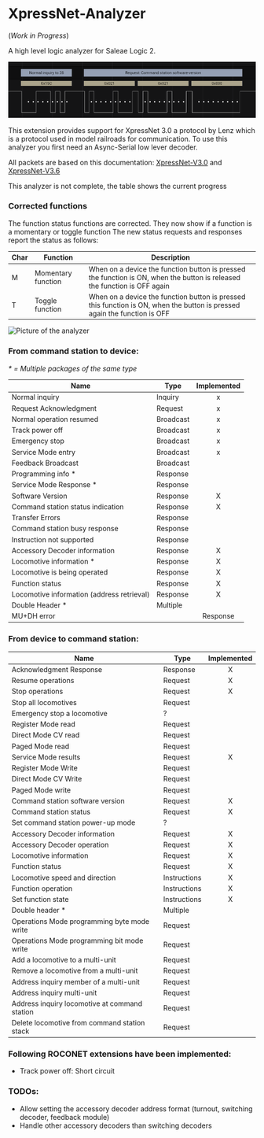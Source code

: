   # XpressNet-Analyzer

(_Work in Progress_)

A high level logic analyzer for Saleae Logic 2.

![Picture of the analyzer](https://raw.githubusercontent.com/SE7-KN8/XpressNet-Analyzer/master/.github/img.png)

This extension provides support for XpressNet 3.0 a protocol by Lenz which is a protocol used in model railroads for communication.
To use this analyzer you first need an Async-Serial low lever decoder.

All packets are based on this documentation: [XpressNet-V3.0](https://wiki.rocrail.net/lib/exe/fetch.php?media=xpressnet:xpressnet-v2.pdf) and [XpressNet-V3.6](https://wiki.rocrail.net/lib/exe/fetch.php?media=xpressnet:xpressnet-lan-usb-23151-v1.pdf)

This analyzer is not complete, the table shows the current progress

### Corrected functions
The function status functions are corrected. They now show if a function is a momentary or toggle function
The new status requests and responses report the status as follows:

|Char|Function|Description|
|----|--------|-----------|
|M|Momentary function|When on a device the function button is pressed the function is ON, when the button is released the function is OFF again|
|T|Toggle function|When on a device the function button is pressed this function is ON, when the button is pressed again the function is OFF|

![Picture of the analyzer](https://raw.githubusercontent.com/SE7-KN8/XpressNet-Analyzer/master/.github/setfunctionstatus.png)

### From command station to device:
_* = Multiple packages of the same type_

|Name|Type|Implemented|
|----|----|:---------:|
|Normal inquiry|Inquiry|x|
|Request Acknowledgment|Request|x|
|Normal operation resumed|Broadcast|x|
|Track power off|Broadcast|x|
|Emergency stop|Broadcast|x|
|Service Mode entry|Broadcast|x|
|Feedback Broadcast|Broadcast||
|Programming info *|Response||
|Service Mode Response *|Response||
|Software Version|Response|X|
|Command station status indication|Response|X|
|Transfer Errors|Response||
|Command station busy response|Response||
|Instruction not supported|Response||
|Accessory Decoder information|Response|X|
|Locomotive information *|Response|X|
|Locomotive is being operated|Response|X|
|Function status|Response|X|
|Locomotive information (address retrieval)|Response|X|
|Double Header *|Multiple||
|MU+DH error||Response||



### From device to command station:
|Name|Type|Implemented|
|----|----|:---------:|
|Acknowledgment Response|Response|X|
|Resume operations|Request|X|
|Stop operations|Request|X|
|Stop all locomotives|Request||
|Emergency stop a locomotive|?||
|Register Mode read|Request||
|Direct Mode CV read|Request||
|Paged Mode read|Request||
|Service Mode results|Request|X|
|Register Mode Write|Request||
|Direct Mode CV Write|Request||
|Paged Mode write|Request||
|Command station software version|Request|X|
|Command station status|Request|X|
|Set command station power-up mode|?||
|Accessory Decoder information|Request|X|
|Accessory Decoder operation|Request|X|
|Locomotive information|Request|X|
|Function status|Request|X|
|Locomotive speed and direction|Instructions|X|
|Function operation|Instructions|X|
|Set function state|Instructions|X|
|Double header *|Multiple||
|Operations Mode programming byte mode write|Request||
|Operations Mode programming bit mode write|Request||
|Add a locomotive to a multi-unit|Request||
|Remove a locomotive from a multi-unit|Request||
|Address inquiry member of a multi-unit|Request||
|Address inquiry multi-unit|Request||
|Address inquiry locomotive at command station|Request||
|Delete locomotive from command station stack|Request||

### Following ROCONET extensions have been implemented:
 - Track power off: Short circuit


### TODOs:
 - Allow setting the accessory decoder address format (turnout, switching decoder, feedback module)
 - Handle other accessory decoders than switching decoders


